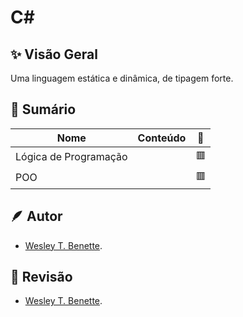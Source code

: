# C#
## ✨ Visão Geral
Uma linguagem estática e dinâmica, de tipagem forte.

## 📕 Sumário

| Nome | Conteúdo | 🔳
| - | - | - |
| Lógica de Programação | | 🟥 |
| POO | | 🟥 |




## 🪶 Autor
- [Wesley T. Benette](https://github.com/WesleyTelesBenette).

## 🧐 Revisão
- [Wesley T. Benette](https://github.com/WesleyTelesBenette).
